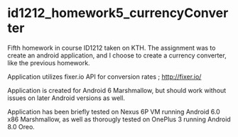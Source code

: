 # id1212_homework5_currencyConverter
Fifth homework in course ID1212 taken on KTH. The assignment was to create an android application, and I choose to create a currency converter, like the previous homework.

Application utilizes fixer.io API for conversion rates ; http://fixer.io/ 

Application is created for Android 6 Marshmallow, but should work without issues on later Android versions as well.

Application has been briefly tested on Nexus 6P VM running Android 6.0 x86 Marshmallow, as well as thorougly tested on OnePlus 3
running Android 8.0 Oreo.
